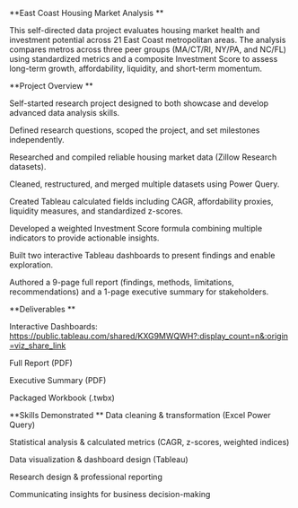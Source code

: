 **East Coast Housing Market Analysis
**

This self-directed data project evaluates housing market health and investment potential across 21 East Coast metropolitan areas. The analysis compares metros across three peer groups (MA/CT/RI, NY/PA, and NC/FL) using standardized metrics and a composite Investment Score to assess long-term growth, affordability, liquidity, and short-term momentum.

**Project Overview
**

Self-started research project designed to both showcase and develop advanced data analysis skills.

Defined research questions, scoped the project, and set milestones independently.

Researched and compiled reliable housing market data (Zillow Research datasets).

Cleaned, restructured, and merged multiple datasets using Power Query.

Created Tableau calculated fields including CAGR, affordability proxies, liquidity measures, and standardized z-scores.

Developed a weighted Investment Score formula combining multiple indicators to provide actionable insights.

Built two interactive Tableau dashboards to present findings and enable exploration.

Authored a 9-page full report (findings, methods, limitations, recommendations) and a 1-page executive summary for stakeholders.

**Deliverables
**

Interactive Dashboards: https://public.tableau.com/shared/KXG9MWQWH?:display_count=n&:origin=viz_share_link 

Full Report (PDF)

Executive Summary (PDF)

Packaged Workbook (.twbx)

**Skills Demonstrated
**
Data cleaning & transformation (Excel Power Query)

Statistical analysis & calculated metrics (CAGR, z-scores, weighted indices)

Data visualization & dashboard design (Tableau)

Research design & professional reporting

Communicating insights for business decision-making
